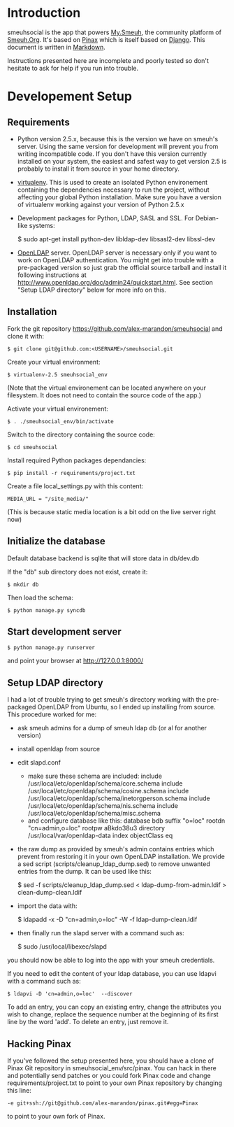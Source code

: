 Introduction
============

smeuhsocial is the app that powers [My.Smeuh](https://my.smeuh.org), the
community platform of [Smeuh.Org](http://smeuh.org).  It's based on
[Pinax](http://pinaxproject.com) which is itself based on
[Django](http://djangoproject.com).  This document is written in
[Markdown](http://daringfireball.net/projects/markdown/syntax).

Instructions presented here are incomplete and poorly tested so don't hesitate to
ask for help if you run into trouble.

Developement Setup
==================


Requirements
------------

 - Python version 2.5.x, because this is the version we have on smeuh's server.
   Using the same version for development will prevent you from writing
   incompatible code. If you don't have this version currently installed on
   your system, the easiest and safest way to get version 2.5 is probably to
   install it from source in your home directory.
 - [virtualenv](http://pypi.python.org/pypi/virtualenv). This is used to create
   an isolated Python environement containing the dependencies necessary to run
   the project, without affecting your global Python installation. Make sure you
   have a version of virtualenv working against your version of Python 2.5.x
 - Development packages for Python, LDAP, SASL and SSL. For Debian-like systems:

    $ sudo apt-get install python-dev libldap-dev libsasl2-dev libssl-dev

 - [OpenLDAP](http://www.openldap.org/) server. OpenLDAP server is necessary
   only if you want to work on OpenLDAP authentication. You might get into
   trouble with a pre-packaged version so just grab the official source tarball
   and install it following instructions at
   <http://www.openldap.org/doc/admin24/quickstart.html>. See section "Setup
   LDAP directory" below for more info on this.



Installation
------------

Fork the git repository https://github.com/alex-marandon/smeuhsocial and clone
it with:

    $ git clone git@github.com:<USERNAME>/smeuhsocial.git

Create your virtual environment:

    $ virtualenv-2.5 smeuhsocial_env

(Note that the virtual environement can be located anywhere on your filesystem.
It does not need to contain the source code of the app.)

Activate your virtual environement:

    $ . ./smeuhsocial_env/bin/activate

Switch to the directory containing the source code:

    $ cd smeuhsocial

Install required Python packages dependancies:

    $ pip install -r requirements/project.txt

Create a file local_settings.py with this content:

    MEDIA_URL = "/site_media/"

(This is because static media location is a bit odd on the live server right now)


Initialize the database
-----------------------

Default database backend is sqlite that will store data in db/dev.db

If the "db" sub directory does not exist, create it:

    $ mkdir db

Then load the schema:

    $ python manage.py syncdb


Start development server
------------------------

    $ python manage.py runserver

and point your browser at <http://127.0.0.1:8000/>


Setup LDAP directory
--------------------

I had a lot of trouble trying to get smeuh's directory working with the
pre-packaged OpenLDAP from Ubuntu, so I ended up installing from source.  This
procedure worked for me:

* ask smeuh admins for a dump of smeuh ldap db (or al for another version)
* install openldap from source
* edit slapd.conf
  - make sure these schema are included:
        include     /usr/local/etc/openldap/schema/core.schema
        include     /usr/local/etc/openldap/schema/cosine.schema
        include     /usr/local/etc/openldap/schema/inetorgperson.schema
        include     /usr/local/etc/openldap/schema/nis.schema
        include     /usr/local/etc/openldap/schema/misc.schema
  - and configure database like this:
        database    bdb
        suffix      "o=loc"
        rootdn      "cn=admin,o=loc"
        rootpw      aBkdo38u3
        directory   /usr/local/var/openldap-data
        index   objectClass eq
* the raw dump as provided by smeuh's admin contains entries which prevent from
  restoring it in your own OpenLDAP installation. We provide a sed script
  (scripts/cleanup_ldap_dump.sed) to remove unwanted entries from the dump. It
  can be used like this:

    $ sed -f scripts/cleanup_ldap_dump.sed < ldap-dump-from-admin.ldif > clean-dump-clean.ldif

* import the data with:

    $ ldapadd -x -D "cn=admin,o=loc" -W -f ldap-dump-clean.ldif

* then finally run the slapd server with a command such as:

    $ sudo /usr/local/libexec/slapd

you should now be able to log into the app with your smeuh credentials.

If you need to edit the content of your ldap database, you can use ldapvi with a
command such as:

    $ ldapvi -D 'cn=admin,o=loc'  --discover

To add an entry, you can copy an existing entry, change the attributes you wish
to change, replace the sequence number at the beginning of its first line by
the word 'add'. To delete an entry, just remove it.


Hacking Pinax
-------------

If you've followed the setup presented here, you should have a clone of Pinax
Git repository in smeuhsocial_env/src/pinax. You can hack in there and
potentially send patches or you could fork Pinax code and change
requirements/project.txt to point to your own Pinax repository by changing this
line:

    -e git+ssh://git@github.com/alex-marandon/pinax.git#egg=Pinax

to point to your own fork of Pinax.
